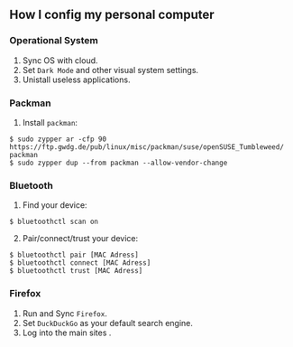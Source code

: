 ## How I config my personal computer

### Operational System
1. Sync OS with cloud.
2. Set `Dark Mode` and other visual system settings.
3. Unistall useless applications.

### Packman
1. Install `packman`:

```
$ sudo zypper ar -cfp 90 https://ftp.gwdg.de/pub/linux/misc/packman/suse/openSUSE_Tumbleweed/ packman
$ sudo zypper dup --from packman --allow-vendor-change
```

### Bluetooth
1. Find your device:
```
$ bluetoothctl scan on
```
2. Pair/connect/trust your device:
```
$ bluetoothctl pair [MAC Adress]
$ bluetoothctl connect [MAC Adress]
$ bluetoothctl trust [MAC Adress]
```

### Firefox
1. Run and Sync `Firefox`.
2. Set `DuckDuckGo` as your default search engine.
3. Log into the main sites .
